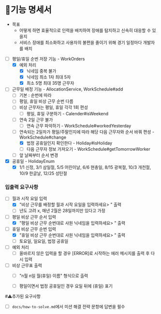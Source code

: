# 🚀기능 명세서

- 목표
  - 어떻게 하면 효율적으로 인력을 배치하여 장애를 탐지하고 신속히 대응할 수 있을지
  - 서비스 장애를 최소화하고 사용자의 불편을 줄이기 위해 경기 일정마다 개발자를 배치
  
- [ ] 평일/휴일 순번 저장 기능 - WorkOrders
  - [x] 예외 처리
    - [x] 닉네임 중복 불가
    - [x] 닉네임 최소 1자 최대 5자
    - [x] 최소 5명 최대 35명 근무자
- [ ] 근무일 배정 기능 - AllocationService, WorkSchedule#add
  - [ ] 기본 : 순번에 따라
  - [ ] 평일, 휴일 비상 근무 순번 다름
  - [ ] 비상 근무자는 평일, 휴일 각각 1회 편성
    - [ ] 평일, 휴일 구분하기 - Calender#isWeekend
  - [ ] 연속 2일 근무 불가
    - [ ] 연속 근무 파악하기 - WorkSchedule#workedYesterday 
  - [ ] 연속되는 2일차가 평일/주말인지에 따라 해당 다음 근무자와 순서 바꿔 편성 - WorkSchedule#change
    - [x] 법정 공휴일인지 확인한다 - Holiday#isHoliday
    - [ ] 다음 근무자 정보 가져오기 - WorkSchedule#getTomorrowWorker
  - [ ] 앞 날짜부터 순서 변경
- [x] 공휴일 - HolidayEnum
  - [x] 1/1 신정, 3/1 삼일절, 5/5 어린이날, 6/6 현충일, 8/15 광복절, 10/3 개천절, 10/9 한글날, 12/25 성탄절

### 입출력 요구사항

- [ ] 월과 시작 요일 입력
  - [x] "비상 근무를 배정할 월과 시작 요일을 입력하세요> " 출력
  - [ ] 년도 고려 x, 매년 2월은 28일까지만 있다고 가정
- [ ] 평일 비상 근무 순서 입력
  - [x] "평일 비상 근무 순번대로 사원 닉네임을 입력하세요> " 출력
- [ ] 휴일 비상 근무 순번 입력
  - [x] "휴일 비상 근무 순번대로 사원 닉네임을 입력하세요> " 출력
  - [ ] 토요일, 일요일, 법정 공휴일
- [ ] 예외 처리
  - [ ] 올바르지 않은 입력을 할 경우 [ERROR]로 시작하는 에러 메시지를 출력 후 다시 입력
- [ ] 비상 근무표 출력
  - [ ] "n월 n일 월(휴일) 이름" 형식으로 출력
  - [ ] 평일이면서 법정 공휴일인 경우 요일 뒤에 (휴일) 표기


#⚠️추가된 요구사항

- [ ] `docs/how-to-solve.md`에서 미션 해결 전략 문항에 답변을 필수

